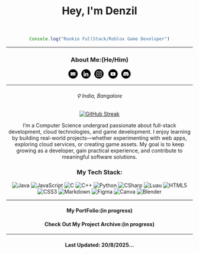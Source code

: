 <div align="center">

# Hey, I'm Denzil 
<br>

 
```js
Console.log("Rookie FullStack/Roblox Game Developer")
```
<hr>
 
<div>

<h3>About Me:(He/Him)</h3> <section><a href="mailto:denzil1974.biz@gmail.com"><img src="icons/monocrome/gmail.svg" height="25px"  hspace="5"><a href="https://www.linkedin.com/in/DenzilDeepak/"><img src="icons/monocrome/linkedin.svg" height="25px"  hspace="5"></a><a href="https://www.instagram.com/izzyyuniverse"><img src="icons/monocrome/instagram.svg" height="25px" hspace="5"></a> <a href="https://www.youtube.com/@Izzy_wastaken"><img src="icons/monocrome/youtube.svg" height="25px" hspace="5"></a><a href="https://discord.com/users/:1260528805861265535"><img src="icons/monocrome/discord.svg" height="25px" hspace="5"></a></section>
 </div><hr>

###### ⚲ India, Bangalore

[![GitHub Streak](https://streak-stats.demolab.com?user=Denzils-repo&theme=graywhite&border_radius=10)](https://git.io/streak-stats)


I’m a Computer Science undergrad passionate about full-stack development, cloud technologies, and game development. I enjoy learning by building real-world projects—whether experimenting with web apps, exploring cloud services, or creating game assets. My goal is to keep growing as a developer, gain practical experience, and contribute to meaningful software solutions.<br>

<h3>My Tech Stack:</h3>

![Java](https://img.shields.io/badge/Java-000000?style=for-the-badge&logo=OpenJDK&logoColor=white)
![JavaScript](https://img.shields.io/badge/JavaScript-000000?style=for-the-badge&logo=JavaScript&logoColor=white)
![C](https://img.shields.io/badge/C-000000?style=for-the-badge&logo=C&logoColor=white)
![C++](https://img.shields.io/badge/C++-000000?style=for-the-badge&logo=C%2B%2B&logoColor=white)
![Python](https://img.shields.io/badge/Python-000000?style=for-the-badge&logo=Python&logoColor=white)
![CSharp](https://img.shields.io/badge/C%23-000000?style=for-the-badge&logo=Csharp&logoColor=white)
![Luau](https://img.shields.io/badge/Luau-000000?style=for-the-badge&logo=Lua&logoColor=white)
![HTML5](https://img.shields.io/badge/HTML5-000000?style=for-the-badge&logo=HTML5&logoColor=white)
![CSS3](https://img.shields.io/badge/CSS3-000000?style=for-the-badge&logo=CSS3&logoColor=white)
![Markdown](https://img.shields.io/badge/Markdown-000000?style=for-the-badge&logo=Markdown&logoColor=white)
![Figma](https://img.shields.io/badge/Figma-000000?style=for-the-badge&logo=Figma&logoColor=white)
![Canva](https://img.shields.io/badge/Canva-000000?style=for-the-badge&logo=Canva&logoColor=white)
![Blender](https://img.shields.io/badge/Blender-000000?style=for-the-badge&logo=Blender&logoColor=white)


<hr>
<h4>My PortFolio:(in progress)</h4>
<h4>Check Out My Project Archive:(in progress)</h4>
<hr>

#### Last Updated: 20/8/2025...

</div>
